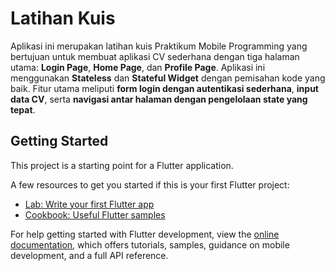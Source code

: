 # Latihan Kuis

Aplikasi ini merupakan latihan kuis Praktikum Mobile Programming yang bertujuan untuk membuat aplikasi CV sederhana dengan tiga halaman utama: **Login Page**, **Home Page**, dan **Profile Page**. Aplikasi ini menggunakan **Stateless** dan **Stateful Widget** dengan pemisahan kode yang baik. Fitur utama meliputi **form login dengan autentikasi sederhana**, **input data CV**, serta **navigasi antar halaman dengan pengelolaan state yang tepat**.

## Getting Started

This project is a starting point for a Flutter application.

A few resources to get you started if this is your first Flutter project:

- [Lab: Write your first Flutter app](https://docs.flutter.dev/get-started/codelab)
- [Cookbook: Useful Flutter samples](https://docs.flutter.dev/cookbook)

For help getting started with Flutter development, view the
[online documentation](https://docs.flutter.dev/), which offers tutorials,
samples, guidance on mobile development, and a full API reference.
